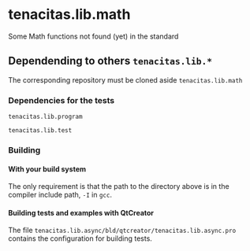 # tenacitas.lib.math
Some Math functions not found (yet) in the standard

## Dependending to others `tenacitas.lib.*` 
The corresponding repository must be cloned aside `tenacitas.lib.math`


### Dependencies for the tests

`tenacitas.lib.program`

`tenacitas.lib.test`


### Building

#### With your build system
The only requirement is that the path to the directory above is in the compiler include path, `-I` in `gcc`.

#### Building tests and examples with QtCreator
The file `tenacitas.lib.async/bld/qtcreator/tenacitas.lib.async.pro` contains the configuration for building tests.



